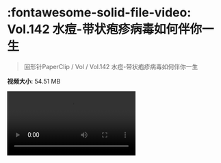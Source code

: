 # :fontawesome-solid-file-video: Vol.142 水痘-带状疱疹病毒如何伴你一生

> 回形针PaperClip / Vol / Vol.142 水痘-带状疱疹病毒如何伴你一生

**视频大小**: 54.51 MB

<div class="video"><video src="https://file.hsyhx.top/archive/回形针PaperClip/Vol/Vol.142 水痘-带状疱疹病毒如何伴你一生.mp4" controls preload>🤔 您的浏览器不支持 video 标签</video></div>
